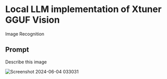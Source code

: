 # Local LLM implementation of Xtuner GGUF Vision

Image Recognition

## Prompt
Describe this image

![Screenshot 2024-06-04 033031](https://github.com/subzero11/LLM_Image_Recognition/assets/16353348/4fa03244-47c6-4655-8a5b-9c968f0ad2d6)
